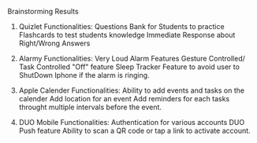 Brainstorming Results
1. Quizlet
    Functionalities:
    Questions Bank for Students to practice
    Flashcards to test students knowledge
    Immediate Response about Right/Wrong Answers
2. Alarmy
    Functionalities:
    Very Loud Alarm Features
    Gesture Controlled/ Task Controlled "Off" feature
    Sleep Tracker
    Feature to avoid user to ShutDown Iphone if the alarm is ringing.

3. Apple Calender
    Functionalities:
    Ability to add events and tasks on the calender
    Add location for an event
    Add reminders for each tasks throught multiple intervals before the event.

4. DUO Mobile
    Functionalities:
    Authentication for various accounts
    DUO Push feature
    Ability to scan a QR code or tap a link to activate account.
